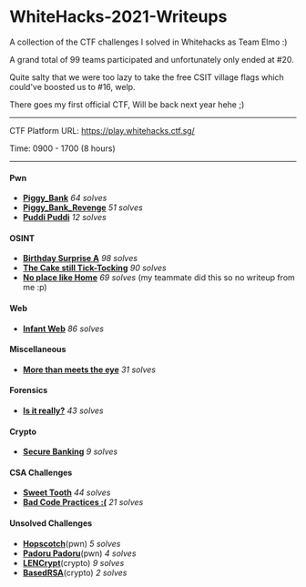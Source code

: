 # WhiteHacks-2021-Writeups

A collection of the CTF challenges I solved in Whitehacks as Team Elmo :)

A grand total of 99 teams participated and unfortunately only ended at #20. 

Quite salty that we were too lazy to take the free CSIT village flags which could've boosted us to #16, welp.

There goes my first official CTF, Will be back next year hehe ;)


---

CTF Platform URL: https://play.whitehacks.ctf.sg/

Time: 0900 - 1700 (8 hours)

---


#### Pwn
- **[Piggy_Bank](https://github.com/caprinux/WhiteHacks-2021-Writeups/tree/main/Writeups/pwn/Piggy%20Bank)** _64 solves_ 
- **[Piggy_Bank_Revenge](https://github.com/caprinux/WhiteHacks-2021-Writeups/tree/main/Writeups/pwn/Piggy%20Bank%20Revenge)** _51 solves_
- **[Puddi Puddi](https://github.com/caprinux/WhiteHacks-2021-Writeups/tree/main/Writeups/pwn/Puddi%20Puddi)** _12 solves_

#### OSINT 
- **[Birthday Surprise A](https://github.com/caprinux/WhiteHacks-2021-Writeups/tree/main/Writeups/OSINT/Birthday%20Surprise)** _98 solves_
- **[The Cake still Tick-Tocking](https://github.com/caprinux/WhiteHacks-2021-Writeups/tree/main/Writeups/OSINT/The%20Cake%20still%20Tick-Tocking)** _90 solves_
- **[No place like Home](/README.md)** _69 solves_ (my teammate did this so no writeup from me :p)

#### Web
- **[Infant Web](https://github.com/caprinux/WhiteHacks-2021-Writeups/tree/main/Writeups/Web/Infant%20Web)** _86 solves_

#### Miscellaneous 
- **[More than meets the eye](https://github.com/caprinux/WhiteHacks-2021-Writeups/tree/main/Writeups/Misc/More%20Than%20Meets%20The%20Eye)** _31 solves_

#### Forensics
- **[Is it really?](https://github.com/caprinux/WhiteHacks-2021-Writeups/tree/main/Writeups/Forensics/Is%20it%20really%3F)** _43 solves_

#### Crypto
- **[Secure Banking](https://github.com/caprinux/WhiteHacks-2021-Writeups/tree/main/Writeups/Crypto/Secure%20Banking)** _9 solves_

#### CSA Challenges
- **[Sweet Tooth](https://github.com/caprinux/WhiteHacks-2021-Writeups/tree/main/Writeups/CSA/Sweet%20Tooth)** _44 solves_
- **[Bad Code Practices :(](https://github.com/caprinux/WhiteHacks-2021-Writeups/tree/main/Writeups/CSA/Bad%20Code%20Practices)** _21 solves_

#### Unsolved Challenges 
- **[Hopscotch](https://github.com/caprinux/WhiteHacks-2021-Writeups/tree/main/Unsolved/Pwn/Hopscotch)**(pwn) _5 solves_
- **[Padoru Padoru](https://github.com/caprinux/WhiteHacks-2021-Writeups/tree/main/Unsolved/Pwn/Padoru%20Padoru)**(pwn) _4 solves_
- **[LENCrypt](https://github.com/caprinux/WhiteHacks-2021-Writeups/tree/main/Unsolved/Crypto/LENCrypt)**(crypto) _9 solves_
- **[BasedRSA](https://github.com/caprinux/WhiteHacks-2021-Writeups/tree/main/Unsolved/Crypto/BasedRSA)**(crypto) _2 solves_

